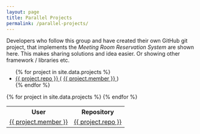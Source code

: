 ```yaml
---
layout: page
title: Parallel Projects
permalink: /parallel-projects/
---
```

Developers who follow this group and have created their own GitHub git project, that implements the _Meeting Room Reservation System_ are shown here. This makes sharing solutions and idea easier. Or showing other framework / libraries etc.

<ul>
{% for project in site.data.projects %}
  <li>
    <a href="https://github.com/{{ project.member }}/{{ project.repo }}">
      {{ project.repo }}
    </a>
    ( <a href="https://github.com/{{ project.member }}">
      {{ project.member }}
    </a> )
  </li>
{% endfor %}
</ul>

<table>
  <tr>
    <th>User</th>
    <th>Repository</th>
  </tr>
{% for project in site.data.projects %}
  <tr>
    <td>
      <a href="https://github.com/{{ project.member }}">
        {{ project.member }}
      </a>
    </td>
    <td>
      <a href="https://github.com/{{ project.member }}/{{ project.repo }}">
        {{ project.repo }}
      </a>
    </td>
  </tr>
{% endfor %}
</table>

